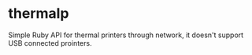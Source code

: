 # thermalp
Simple Ruby API for thermal printers through network, it doesn't support USB connected prointers.
